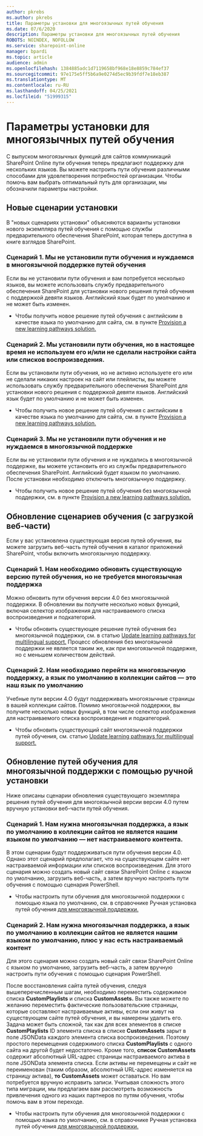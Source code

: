 ```yaml
---
author: pkrebs
ms.author: pkrebs
title: Параметры установки для многоязычных путей обучения
ms.date: 07/6/2020
description: Параметры установки для многоязычных путей обучения
ROBOTS: NOINDEX, NOFOLLOW
ms.service: sharepoint-online
manager: bpardi
ms.topic: article
audience: admin
ms.openlocfilehash: 1384885adc1d7119658bf968e18e8859c784ef37
ms.sourcegitcommit: 97e175e5ff5b6a9e0274d5ec9b39fdf7e18eb387
ms.translationtype: MT
ms.contentlocale: ru-RU
ms.lasthandoff: 04/25/2021
ms.locfileid: "51999315"
---
```

# <a name="setup-options-for-multilingual-learning-pathways"></a>Параметры установки для многоязычных путей обучения
С выпуском многоязычных функций для сайтов коммуникаций SharePoint Online пути обучения теперь предлагают поддержку для нескольких языков. Вы можете настроить пути обучения различными способами для удовлетворения потребностей организации. Чтобы помочь вам выбрать оптимальный путь для организации, мы обозначили параметры настройки. 

## <a name="new-install-scenarios"></a>Новые сценарии установки
В "новых сценариях установки" объясняются варианты установки нового экземпляра путей обучения с помощью службы предварительного обеспечения SharePoint, которая теперь доступна в книге взглядов SharePoint.

### <a name="scenario-1-we-have-not-installed-learning-pathways-and-need-learning-pathways-multilingual-support"></a>Сценарий 1. Мы не установили пути обучения и нуждаемся в многоязычной поддержке путей обучения 
Если вы не установили пути обучения и вам потребуется несколько языков, вы можете использовать службу предварительного обеспечения SharePoint для установки нового решения путей обучения с поддержкой девяти языков. Английский язык будет по умолчанию и не может быть изменен. 
- Чтобы получить новое решение путей обучения с английским в качестве языка по умолчанию для сайта, см. в пункте [Provision a new learning pathways solution.](custom_provision_ml.md)

### <a name="scenario-2-we-installed-learning-pathways-but-arent-currently-using-it-andor-havent-made-any-customization-to-the-site-or-playlists"></a>Сценарий 2. Мы установили пути обучения, но в настоящее время не используем его и/или не сделали настройки сайта или списков воспроизведения. 
Если вы установили пути обучения, но не активно используете его или не сделали никаких настроек на сайт или плейлисты, вы можете использовать службу предварительного обеспечения SharePoint для установки нового решения с поддержкой девяти языков. Английский язык будет по умолчанию и не может быть изменен. 
- Чтобы получить новое решение путей обучения с английским в качестве языка по умолчанию для сайта, см. в пункте [Provision a new learning pathways solution.](custom_provision_ml.md)

### <a name="scenario-3-we-havent-installed-learning-pathways-and-dont-need-multilingual-support"></a>Сценарий 3. Мы не установили пути обучения и не нуждаемся в многоязычной поддержке 
Если вы не установили пути обучения и не нуждались в многоязычной поддержке, вы можете установить его из службы предварительного обеспечения SharePoint. Английский будет языком по умолчанию. После установки необходимо отключить многоязычную поддержку. 
- Чтобы получить новое решение путей обучения без многоязычной поддержки, см. в пункте [Provision a new learning pathways solution.](custom_provision_ml.md)

## <a name="update-learning-pathways-with-a-web-part-upload-scenarios"></a>Обновление сценариев обучения (с загрузкой веб-части)
Если у вас установлена существующая версия путей обучения, вы можете загрузить веб-часть путей обучения в каталог приложений SharePoint, чтобы включить многоязычную поддержку. 

### <a name="scenario-1-we-need-to-upgrade-an-existing-version-of-learning-pathways-but-dont-need-multilingual-support"></a>Сценарий 1. Нам необходимо обновить существующую версию путей обучения, но не требуется многоязычная поддержка
Можно обновить пути обучения версии 4.0 без многоязычной поддержки. В обновлении вы получите несколько новых функций, включая селектор изображения для настраиваемого списка воспроизведения и подкатегорий. 

- Чтобы обновить существующее решение путей обучения без многоязычной поддержки, см. в статью [Update learning pathways for multilingual support.](custom_update_ml.md) Процесс обновления без многоязычной поддержки не является таким же, как при многоязычной поддержке, но с меньшем количеством действий. 

### <a name="scenario-2-we-need-to-upgrade-to-multilingual-support-and-the-default-language-of-the-site-collection-is-our-default-language"></a>Сценарий 2. Нам необходимо перейти на многоязычную поддержку, а язык по умолчанию в коллекции сайтов — это наш язык по умолчанию
Учебные пути версии 4.O будут поддерживать многоязычные страницы в вашей коллекции сайтов. Помимо многоязычной поддержки, вы получите несколько новых функций, в том числе селектор изображения для настраиваемого списка воспроизведения и подкатегорий. 
- Чтобы обновить существующий сайт многоязычной поддержки путей обучения, см. статью [Update learning pathways for multilingual support.](custom_update_ml.md) 

## <a name="update-learning-pathways-for-multilingual-support-with-manual-install"></a>Обновление путей обучения для многоязычной поддержки с помощью ручной установки 
Ниже описаны сценарии обновления существующего экземпляра решения путей обучения для многоязычной версии версии 4.0 путем вручную установки веб-части путей обучения. 

### <a name="scenario-1-we-need-multilingual-support-and-the-default-language-of-the-site-collection-is-not-our-default-language--no-custom-content"></a>Сценарий 1. Нам нужна многоязычная поддержка, а язык по умолчанию в коллекции сайтов не является нашим языком по умолчанию — нет настраиваемого контента. 
В этом сценарии будут поддерживаться пути обучения версии 4.0. Однако этот сценарий предполагает, что на существующем сайте нет настраиваемой информации или списков воспроизведения. Для этого сценария можно создать новый сайт связи SharePoint Online с языком по умолчанию, загрузить веб-часть, а затем вручную настроить пути обучения с помощью сценария PowerShell. 
- Чтобы настроить пути обучения для многоязычной поддержки с помощью языка по умолчанию, см. в справочнике Ручная установка путей обучения [для многоязычной поддержки.](custom_manualsetup_ml.md)

### <a name="scenario-2-we-need-multilingual-support-and-the-default-language-of-the-site-collection-is-not-our-default-language--plus-we-have-custom-content"></a>Сценарий 2. Нам нужна многоязычная поддержка, а язык по умолчанию в коллекции сайтов не является нашим языком по умолчанию, плюс у нас есть настраиваемый контент 
Для этого сценария можно создать новый сайт связи SharePoint Online с языком по умолчанию, загрузить веб-часть, а затем вручную настроить пути обучения с помощью сценария PowerShell. 

После восстановления сайта путей обучения, следуя вышеперечисленным шагам, необходимо переместить содержимое списка **CustomPlaylists** и списка **CustomAssets.** Вы также можете по желанию переместить фактические пользовательские страницы, которые составляют настраиваемые активы, если они живут на существующем сайте путей обучения, и вы намерены удалить его. Задача может быть сложной, так как для всех элементов в списке **CustomPlaylists** ID элемента списка в списке **CustomAssets** зарыт в поле JSONData каждого элемента списка воспроизведения. Поэтому простого перемещения содержимого списка **CustomPlaylists** с одного сайта на другой будет недостаточно. Кроме того, **список CustomAssets** содержит абсолютный URL-адрес страницы настраиваемого актива в поле JSONData элемента списка. Если активы не перемещены и сайт не переименован (таким образом, абсолютный URL-адрес изменяется на страницу актива), **то CustomAssets** может оставаться. Но вам потребуется вручную исправить записи. Учитывая сложность этого типа миграции, мы предлагаем вам рассмотреть возможность привлечения одного из наших партнеров по путям обучения, чтобы помочь вам в этом переходе.
- Чтобы настроить пути обучения для многоязычной поддержки с помощью языка по умолчанию, см. в справочнике Ручная установка путей обучения [для многоязычной поддержки.](custom_manualsetup_ml.md)


